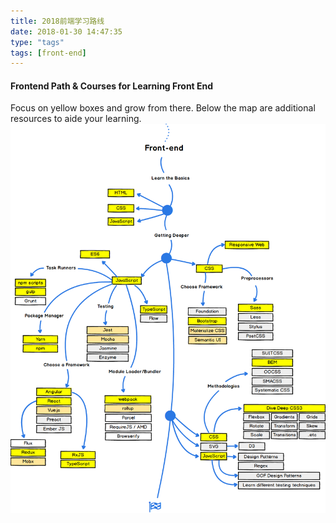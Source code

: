 ```yaml
---
title: 2018前端学习路线
date: 2018-01-30 14:47:35
type: "tags"
tags: [front-end]
---
```

#### Frontend Path & Courses for Learning Front End
Focus on yellow boxes and grow from there. Below the map are additional resources to aide your learning.
 ![front-end map](/img/front-end-map.png)

 